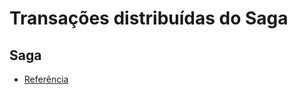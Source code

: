 # Transações distribuídas do Saga
## Saga

- [Referência](https://learn.microsoft.com/pt-br/azure/architecture/reference-architectures/saga/saga)
